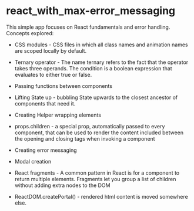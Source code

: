 # react_with_max-error_messaging
This simple app focuses on React fundamentals and error handling.  
Concepts explored:
- CSS modules - CSS files in which all class names and animation names are scoped locally by default.

- Ternary operator - The name ternary refers to the fact that the operator takes three operands. The condition is a boolean expression that evaluates to either true or false.

- Passing functions between components

- Lifting State up - bubbling State upwards to the closest ancestor of components that need it.  

- Creating Helper wrapping elements

- props.children - a special prop, automatically passed to every component, that can be used to render the content included between the opening and closing tags when invoking a component

- Creating error messaging

- Modal creation

- React fragments - A common pattern in React is for a component to return multiple elements. Fragments let you group a list of children without adding extra nodes to the DOM

- ReactDOM.createPortal() - rendered html content is moved somewhere else.  